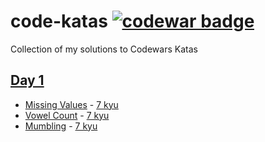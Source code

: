 # code-katas [![codewar badge](https://www.codewars.com/users/mbchoa/badges/micro)](https://www.codewars.com/users/mbchoa)

Collection of my solutions to Codewars Katas

## [Day 1](./day01)
- [Missing Values](./day01/missing-values.js) - [7 kyu](https://www.codewars.com/kata/58a66c208b88b2de660000c3)
- [Vowel Count](./day01/vowel-count.js) - [7 kyu](https://www.codewars.com/kata/54ff3102c1bad923760001f3)
- [Mumbling](./day01/mumbling.js) - [7 kyu](https://www.codewars.com/kata/5667e8f4e3f572a8f2000039)
